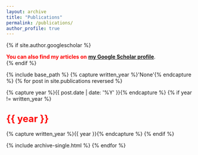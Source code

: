 ```yaml
---
layout: archive
title: "Publications"
permalink: /publications/
author_profile: true
---
```


{% if site.author.googlescholar %}
  <div class="wordwrap"><font color="#FF0000"><strong>You can also find my articles on</strong></font> <a href="{{site.author.googlescholar}}" target="_blank"><strong>my Google Scholar profile</strong></a>.</div>
{% endif %}

{% include base_path %}
{% capture written_year %}'None'{% endcapture %}
{% for post in site.publications reversed %}
  <p>{% capture year %}{{ post.date | date: '%Y' }}{% endcapture %}
  {% if year != written_year %}
    <h2 id="{{ year | slugify }}"><font color="#FF0000" style="font-size: larger"><strong>{{ year }}</strong></font></h2>
  {% capture written_year %}{{ year }}{% endcapture %}
  {% endif %}</p>
  {% include archive-single.html %}
{% endfor %}
